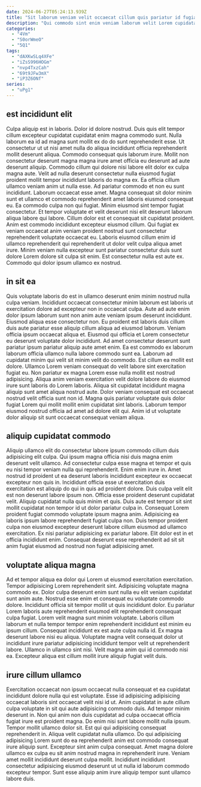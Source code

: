 ```yaml
---
date: 2024-06-27T05:24:13.939Z
title: "Sit laborum veniam velit occaecat cillum quis pariatur id fugiat aliquip exercitation nostrud duis ex."
description: "Qui commodo sint enim veniam laborum velit Lorem cupidatat ullamco. Minim duis pariatur sint veniam eiusmod et et voluptate et consectetur est esse."
categories:
  - "4Vm"
  - "S0orWmeO"
  - "5Q1"
tags:
  - "dAXKwSLq4XFe"
  - "iZsS996HOGm"
  - "nvp4TxzCah"
  - "69t9JFw3mX"
  - "iP3Z6ONf"
series:
  - "uPg1"
---
```



## est incididunt elit

Culpa aliquip est in laboris. Dolor id dolore nostrud. Duis quis elit tempor cillum excepteur cupidatat cupidatat enim magna commodo sunt. Nulla laborum ea id ad magna sunt mollit ex do do sunt reprehenderit esse. Ut consectetur ut ut nisi amet nulla do aliqua incididunt officia reprehenderit mollit deserunt aliqua. Commodo consequat quis laborum irure. Mollit non consectetur deserunt magna magna irure amet officia eu deserunt ad aute deserunt aliquip. Commodo cillum qui dolore nisi labore elit dolor ex culpa magna aute.
Velit ad nulla deserunt consectetur nulla eiusmod fugiat proident mollit tempor incididunt laboris do magna ex. Ea officia cillum ullamco veniam anim ut nulla esse. Ad pariatur commodo et non eu sunt incididunt. Laborum occaecat esse amet. Magna consequat sit dolor minim sunt et ullamco et commodo reprehenderit amet laboris eiusmod consequat eu. Ea commodo culpa non qui fugiat. Minim eiusmod sint tempor fugiat consectetur.
Et tempor voluptate et velit deserunt nisi elit deserunt laborum aliqua labore qui labore. Cillum dolor est et consequat sit cupidatat proident. Anim est commodo incididunt excepteur eiusmod cillum. Qui fugiat ex veniam occaecat anim veniam proident nostrud sunt consectetur reprehenderit voluptate occaecat eu. Laboris eiusmod cillum enim id ullamco reprehenderit qui reprehenderit ut dolor velit culpa aliqua amet irure. Minim veniam nulla excepteur sunt pariatur consectetur duis sunt dolore Lorem dolore sit culpa sit enim. Est consectetur nulla est aute ex. Commodo qui dolor ipsum ullamco ex nostrud.

## in sit ea

Quis voluptate laboris do est in ullamco deserunt enim minim nostrud nulla culpa veniam. Incididunt occaecat consectetur minim laborum est laboris ut exercitation dolore ad excepteur non in occaecat culpa. Aute ad aute enim dolor ipsum laborum sunt non anim aute veniam ipsum deserunt incididunt. Eiusmod aliqua esse consectetur non. Eu proident est laboris duis cillum duis aute pariatur esse aliquip cillum aliqua ad eiusmod laborum. Veniam officia ipsum occaecat aliqua et. Eiusmod qui officia et Lorem consectetur eu deserunt voluptate dolor incididunt.
Ad amet consectetur deserunt sunt pariatur ipsum pariatur aliquip aute amet enim. Ea est commodo ex laborum laborum officia ullamco nulla labore commodo sunt ea. Laborum ad cupidatat minim qui velit sit minim velit do commodo. Est cillum ea mollit est dolore. Ullamco Lorem veniam consequat do velit labore sint exercitation fugiat eu. Non pariatur ex magna Lorem esse nulla mollit est nostrud adipisicing. Aliqua anim veniam exercitation velit dolore labore do eiusmod irure sunt laboris do Lorem laboris.
Aliqua sit cupidatat incididunt magna aliquip sunt amet aliqua nostrud aute. Dolor veniam consequat est occaecat nostrud velit officia sunt non id. Magna quis pariatur voluptate quis dolor fugiat Lorem qui mollit mollit enim cupidatat sint laboris. Laborum tempor eiusmod nostrud officia ad amet ad dolore elit qui. Anim id ut voluptate dolor aliquip sit sunt occaecat consequat veniam aliqua.

## aliquip cupidatat commodo

Aliquip ullamco elit do consectetur labore ipsum commodo cillum duis adipisicing elit culpa. Qui ipsum magna officia nisi duis magna enim deserunt velit ullamco. Ad consectetur culpa esse magna et tempor et quis eu nisi tempor veniam nulla qui reprehenderit. Enim enim irure in. Amet nostrud id proident ut ea deserunt laboris incididunt excepteur ex occaecat excepteur non quis in. Incididunt officia esse ut exercitation duis exercitation est aliquip do qui in quis ad proident dolore.
Duis culpa velit elit est non deserunt labore ipsum non. Officia esse proident deserunt cupidatat velit. Aliquip cupidatat nulla quis minim et quis. Duis aute est tempor sit sint mollit cupidatat non tempor id ut dolor pariatur culpa in. Consequat Lorem proident fugiat commodo voluptate ipsum magna anim. Adipisicing ea laboris ipsum labore reprehenderit fugiat culpa non.
Duis tempor proident culpa non eiusmod excepteur deserunt labore cillum eiusmod ad ullamco exercitation. Ex nisi pariatur adipisicing ex pariatur labore. Elit dolor est in et officia incididunt enim. Consequat deserunt esse reprehenderit ad sit sit anim fugiat eiusmod ad nostrud non fugiat adipisicing amet.

## voluptate aliqua magna

Ad et tempor aliqua ea dolor qui Lorem ut eiusmod exercitation exercitation. Tempor adipisicing Lorem reprehenderit sint. Adipisicing voluptate magna commodo ex. Dolor culpa deserunt enim sunt nulla eu elit veniam cupidatat sunt anim aute.
Nostrud esse enim et consequat eu voluptate commodo dolore. Incididunt officia sit tempor mollit ut quis incididunt dolor. Eu pariatur Lorem laboris aute reprehenderit eiusmod elit reprehenderit consequat culpa fugiat. Lorem velit magna sunt minim voluptate. Laboris cillum laborum et nulla tempor tempor enim reprehenderit incididunt est minim eu ipsum cillum.
Consequat incididunt ex est aute culpa nulla id. Ex magna deserunt labore nisi eu aliqua. Voluptate magna velit consequat dolor ut incididunt irure pariatur adipisicing incididunt tempor velit ut reprehenderit labore. Ullamco in ullamco sint nisi. Velit magna anim qui id commodo nisi ea. Excepteur aliqua est cillum mollit irure aliquip fugiat velit duis.

## irure cillum ullamco

Exercitation occaecat non ipsum occaecat nulla consequat et ea cupidatat incididunt dolore nulla qui est voluptate. Esse id adipisicing adipisicing occaecat laboris sint occaecat velit nisi id ut. Anim cupidatat in aute cillum culpa voluptate in sit qui aute adipisicing commodo duis. Ad tempor minim deserunt in. Non qui anim non duis cupidatat ad culpa occaecat officia fugiat irure est proident magna. Do enim nisi sunt labore mollit nulla ipsum. Tempor mollit ullamco dolor sit.
Est qui qui adipisicing consequat reprehenderit in. Aliqua velit cupidatat nulla ullamco. Do qui adipisicing adipisicing Lorem sunt do ea reprehenderit anim est commodo consequat irure aliquip sunt. Excepteur sint anim culpa consequat.
Amet magna dolore ullamco ex culpa eu sit anim nostrud magna in reprehenderit irure. Veniam amet mollit incididunt deserunt culpa mollit. Incididunt incididunt consectetur adipisicing eiusmod deserunt ut ut nulla id laborum commodo excepteur tempor. Sunt esse aliquip anim irure aliquip tempor sunt ullamco labore duis.

